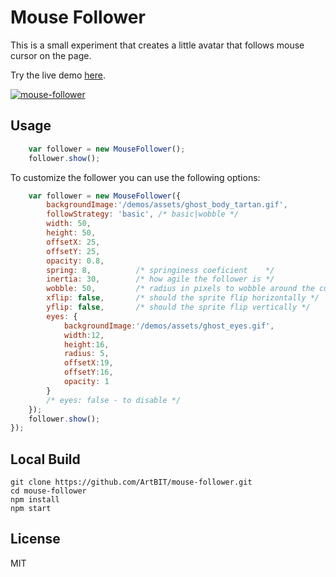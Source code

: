 # Mouse Follower

This is a small experiment that creates a little avatar that follows mouse cursor on the page.

Try the live demo [here](https://artbit.github.io/mouse-follower/demos/).

[![mouse-follower](demos/demo.gif?1)](http://github.com/artbit/mouse-follower/)

## Usage
```js
    var follower = new MouseFollower();
    follower.show();
```
To customize the follower you can use the following options:
```js
    var follower = new MouseFollower({
        backgroundImage:'/demos/assets/ghost_body_tartan.gif',
        followStrategy: 'basic', /* basic|wobble */
        width: 50,
        height: 50,
        offsetX: 25,
        offsetY: 25,
        opacity: 0.8,
        spring: 8,          /* springiness coeficient    */
        inertia: 30,        /* how agile the follower is */
        wobble: 50,         /* radius in pixels to wobble around the cursor */
        xflip: false,       /* should the sprite flip horizontally */
        yflip: false,       /* should the sprite flip vertically */
        eyes: {
            backgroundImage:'/demos/assets/ghost_eyes.gif',
            width:12,
            height:16,
            radius: 5,
            offsetX:19,
            offsetY:16,
            opacity: 1
        }
        /* eyes: false - to disable */
    });
    follower.show();
});
```

## Local Build
```
git clone https://github.com/ArtBIT/mouse-follower.git
cd mouse-follower
npm install
npm start
```

## License
MIT
